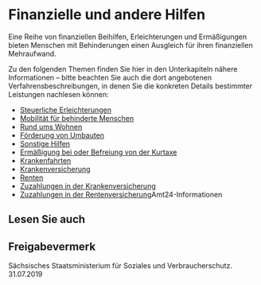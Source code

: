 # Finanzielle und andere Hilfen

Eine Reihe von finanziellen Beihilfen, Erleichterungen und Ermäßigungen bieten Menschen mit Behinderungen einen Ausgleich für ihren finanziellen Mehraufwand.

Zu den folgenden Themen finden Sie hier in den Unterkapiteln nähere Informationen – bitte beachten Sie auch die dort angebotenen Verfahrensbeschreibungen, in denen Sie die konkreten Details bestimmter Leistungen nachlesen können:

* [Steuerliche Erleichterungen](https://amt24dev.sachsen.de/zufi/lebenslagen/5000623)
* [Mobilität für behinderte Menschen](https://amt24dev.sachsen.de/zufi/lebenslagen/5000225)
* [Rund ums Wohnen](https://amt24dev.sachsen.de/zufi/lebenslagen/5000776)
* [Förderung von Umbauten](https://amt24dev.sachsen.de/zufi/lebenslagen/5000384)
* [Sonstige Hilfen](https://amt24dev.sachsen.de/zufi/lebenslagen/5000808)
* [Ermäßigung bei oder Befreiung von der Kurtaxe](https://amt24dev.sachsen.de/zufi/lebenslagen/5000932)
* [Krankenfahrten](https://amt24dev.sachsen.de/zufi/lebenslagen/5000557)
* [Krankenversicherung](https://amt24dev.sachsen.de/zufi/lebenslagen/5000407)
* [Renten](https://amt24dev.sachsen.de/zufi/lebenslagen/5000147)
* [Zuzahlungen in der Krankenversicherung](https://amt24dev.sachsen.de/zufi/lebenslagen/5000640)
* [Zuzahlungen in der Rentenversicherung](https://amt24dev.sachsen.de/zufi/lebenslagen/5000162)Amt24-Informationen

## Lesen Sie auch

## Freigabevermerk

Sächsisches Staatsministerium für Soziales und Verbraucherschutz. 31.07.2019
